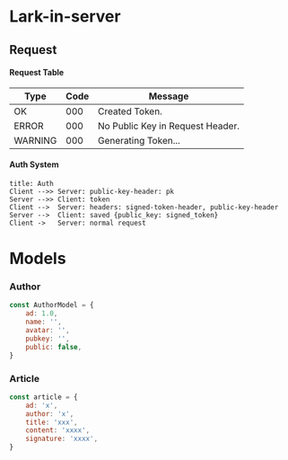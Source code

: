 # Lark-in-server



## Request

#### Request Table

| Type    | Code | Message                          |
|---------|------|----------------------------------|
| OK      | 000  | Created Token.                   |
| ERROR   | 000  | No Public Key in Request Header. |
| WARNING | 000  | Generating Token...              |

#### Auth System

```sequence
title: Auth
Client -->> Server: public-key-header: pk
Server -->> Client: token
Client -->  Server: headers: signed-token-header, public-key-header
Server -->  Client: saved {public_key: signed_token}
Client ->   Server: normal request
```

# Models
### Author

```javascript
const AuthorModel = {
	ad: 1.0,
	name: '',
	avatar: '',
	pubkey: '',
	public: false,
}

```

### Article

```javascript
const article = {
	ad: 'x',
	author: 'x',
	title: 'xxx',
	content: 'xxxx',
	signature: 'xxxx',
}
```
